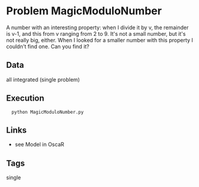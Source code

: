 # Problem MagicModuloNumber

A number with an interesting property: when I divide it by v, the remainder is v-1, and this from v ranging from 2 to 9.
It's not a small number, but it's not really big, either.
When I looked for a smaller number with this property I couldn't find one.
Can you find it?

## Data
  all integrated (single problem)

## Execution
```
  python MagicModuloNumber.py
```

## Links
  - see Model in OscaR

## Tags
  single
